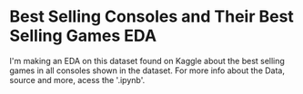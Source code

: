 # Best Selling Consoles and Their Best Selling Games EDA

I'm making an EDA on this dataset found on Kaggle about the best selling games in all consoles shown in the dataset.
For more info about the Data, source and more, acess the '.ipynb'.
